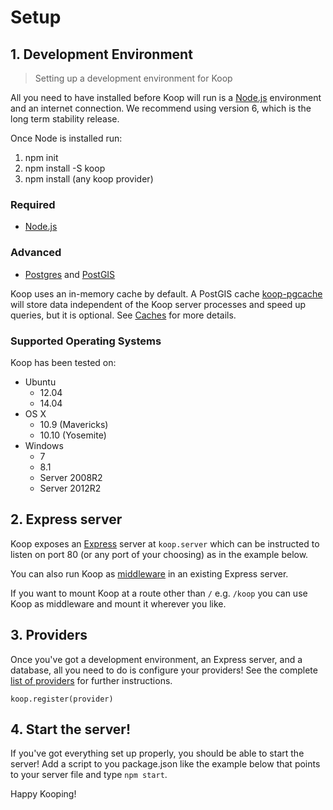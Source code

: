 # Setup

## 1. Development Environment

> Setting up a development environment for Koop

All you need to have installed before Koop will run is a [Node.js](https://nodejs.org/) environment and an internet connection. We recommend using version 6, which is the long term stability release.

Once Node is installed run:

1. npm init
2. npm install -S koop
3. npm install (any koop provider)

### Required

- [Node.js](https://nodejs.org/download/)

### Advanced

- [Postgres](https://wiki.postgresql.org/wiki/Detailed_installation_guides) and [PostGIS](http://postgis.net/install)

Koop uses an in-memory cache by default. A PostGIS cache [koop-pgcache](https://github.com/koopjs/koop-pgcache) will store data independent of the Koop server processes and speed up queries, but it is optional. See [Caches](../caches.md) for more details.

### Supported Operating Systems

Koop has been tested on:

- Ubuntu
  - 12.04
  - 14.04
- OS X
  - 10.9 (Mavericks)
  - 10.10 (Yosemite)
- Windows
  - 7
  - 8.1
  - Server 2008R2
  - Server 2012R2

## 2. Express server

Koop exposes an [Express](https://expressjs.com) server at `koop.server` which can be instructed to listen on port 80 (or any port of your choosing) as in the example below.

<script src="https://gist.github.com/dmfenton/fb27fafcc82089cf6099d22f443a18ba.js"></script>

You can also run Koop as [middleware](https://expressjs.com/en/guide/using-middleware.html) in an existing Express server.

<script src="https://gist.github.com/dmfenton/d457518ab46790d7af136589bb7258d6.js"></script>

If you want to mount Koop at a route other than `/` e.g. `/koop` you can use Koop as middleware and mount it wherever you like.

<script src="https://gist.github.com/dmfenton/1f252732bfa66bca4ff0a21628fb7ec1.js"></script>

## 3. Providers

Once you've got a development environment, an Express server, and a database, all you need to do is configure your providers! See the complete [list of providers](providers.md) for further instructions.

`koop.register(provider)`

## 4. Start the server!

If you've got everything set up properly, you should be able to start the server! Add a script to you package.json like the example below that points to your server file and type `npm start`.

<script src="https://gist.github.com/dmfenton/114c09b3befd8e60b3a30ff5f65d8c82.js"></script>

Happy Kooping!
